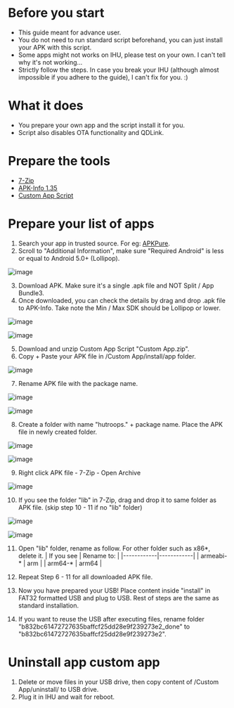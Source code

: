 # Before you start
- This guide meant for advance user.
- You do not need to run standard script beforehand, you can just install your APK with this script. 
- Some apps might not works on IHU, please test on your own. I can't tell why it's not working...
- Strictly follow the steps. In case you break your IHU (although almost impossible if you adhere to the guide), I can't fix for you. :)


# What it does
- You prepare your own app and the script install it for you.
- Script also disables OTA functionality and QDLink. 

# Prepare the tools
- [7-Zip](https://www.7-zip.org/)
- [APK-Info 1.35](https://github.com/Enyby/APK-Info/releases/download/1.35/APK-Info-1.35-03.07.2019.zip)
- [Custom App Script](https://drive.google.com/file/d/1yJ_W9X9XQjLes67SkI6Z7iP9fYo7Bms3/view?usp=share_link)


# Prepare your list of apps
1. Search your app in trusted source. For eg: [APKPure](https://m.apkpure.com/).
2. Scroll to "Additional Information", make sure "Required Android" is less or equal to Android 5.0+ (Lollipop).  

![image](https://user-images.githubusercontent.com/17538895/223180936-b6607edf-aa41-4772-ad62-490c2769a96d.png)

3. Download APK. Make sure it's a single .apk file and NOT Split / App Bundle3.
4. Once downloaded, you can check the details by drag and drop .apk file to APK-Info. Take note the Min / Max SDK should be Lollipop or lower.

![image](https://user-images.githubusercontent.com/17538895/223182905-1ddd6a67-56cc-4386-9987-81ccf0602842.png)

![image](https://user-images.githubusercontent.com/17538895/223182951-cbc47790-7b81-49be-80a3-cfe581e886b3.png)

5. Download and unzip Custom App Script "Custom App.zip".
6. Copy + Paste your APK file in /Custom App/install/app folder.

![image](https://user-images.githubusercontent.com/17538895/223184711-a59a8a8e-5f4f-4d83-ab79-9178584c5257.png)

7. Rename APK file with the package name.

![image](https://user-images.githubusercontent.com/17538895/223184967-fbdbfff4-02df-4044-a452-3d7d46413b25.png)

![image](https://user-images.githubusercontent.com/17538895/223185186-1c87b3d6-db2e-4821-a0be-aa3041c71c59.png)

8. Create a folder with name "hutroops." + package name. Place the APK file in newly created folder. 

![image](https://user-images.githubusercontent.com/17538895/223185464-9a03b09a-ed8f-4a83-8ceb-f33f5cbe7e1f.png)

![image](https://user-images.githubusercontent.com/17538895/223185492-4736ee8a-5684-4959-a275-3571a9445904.png)

9. Right click APK file - 7-Zip - Open Archive

![image](https://user-images.githubusercontent.com/17538895/223185603-252626d5-d8e2-415c-965a-c1d605e620e5.png)

10. If you see the folder "lib" in 7-Zip, drag and drop it to same folder as APK file. (skip step 10 - 11 if no "lib" folder)

![image](https://user-images.githubusercontent.com/17538895/223185769-915e0cad-9fec-4975-bb3c-5b3803269749.png)

![image](https://user-images.githubusercontent.com/17538895/223186050-6974e98f-216a-4825-91ab-2e1918aa240e.png)

11. Open "lib" folder, rename as follow. For other folder such as x86*, delete it. 
| If you see | Rename to: |
|------------|------------|
| armeabi-*  | arm        |
| arm64-*    | arm64      |

12. Repeat Step 6 - 11 for all downloaded APK file.
13. Now you have prepared your USB! Place content inside "install" in FAT32 formatted USB and plug to USB. Rest of steps are the same as standard installation.
14. If you want to reuse the USB after executing files, rename folder "b832bc61472727635baffcf25dd28e9f239273e2_done" to "b832bc61472727635baffcf25dd28e9f239273e2". 

# Uninstall app custom app

1. Delete or move files in your USB drive, then copy content of /Custom App/uninstall/ to USB drive.
2. Plug it in IHU and wait for reboot. 



